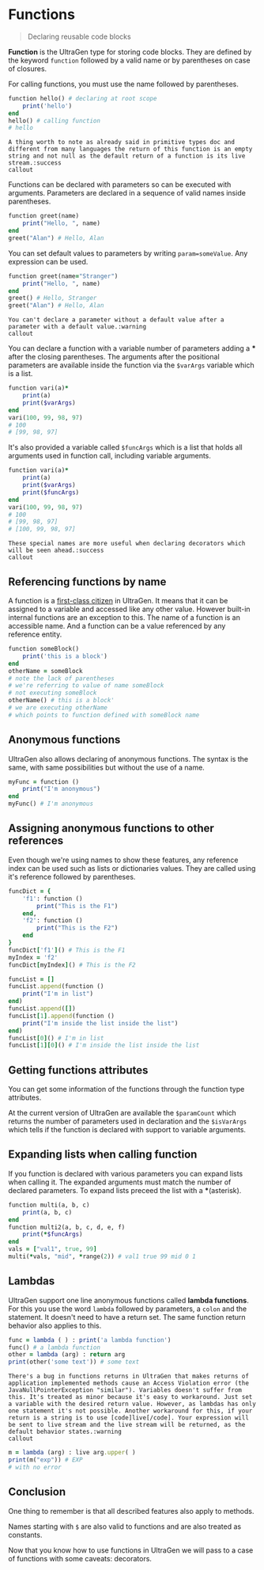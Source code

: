 # Functions

>Declaring reusable code blocks

**Function** is the UltraGen type for storing code blocks. They are defined by the keyword `function` followed by a valid name or by parentheses on case of closures.

For calling functions, you must use the name followed by parentheses.

```ruby
function hello() # declaring at root scope
    print('hello')
end
hello() # calling function
# hello
```

```callout
A thing worth to note as already said in primitive types doc and different from many languages the return of this function is an empty string and not null as the default return of a function is its live stream.:success
callout
```

Functions can be declared with parameters so can be executed with arguments. Parameters are declared in a sequence of valid names inside parentheses.

```ruby
function greet(name)
    print("Hello, ", name)
end
greet("Alan") # Hello, Alan
```

You can set default values to parameters by writing `param=someValue`. Any expression can be used. 

```ruby
function greet(name="Stranger")
    print("Hello, ", name)
end
greet() # Hello, Stranger
greet("Alan") # Hello, Alan
```

```callout
You can't declare a parameter without a default value after a parameter with a default value.:warning
callout
```

You can declare a function with a variable number of parameters adding a __*__ after the closing parentheses. The arguments after the positional parameters are available inside the function via the `$varArgs` variable which is a list.

```ruby
function vari(a)*
    print(a)
    print($varArgs)
end
vari(100, 99, 98, 97)
# 100
# [99, 98, 97]
```

It's also provided a variable called `$funcArgs` which is a list that holds all arguments used in function call, including variable arguments.

```ruby
function vari(a)*
    print(a)
    print($varArgs)
    print($funcArgs)
end
vari(100, 99, 98, 97)
# 100
# [99, 98, 97]
# [100, 99, 98, 97]
```

```callout
These special names are more useful when declaring decorators which will be seen ahead.:success
callout
```

## Referencing functions by name

A function is a [first-class citizen](https://en.m.wikipedia.org/wiki/First-class_citizen) in UltraGen. It means that it can be assigned to a variable and accessed like any other value. However built-in internal functions are an exception to this. The name of a function is an accessible name. And a function can be a value referenced by any reference entity.

```ruby
function someBlock()
    print('this is a block')
end
otherName = someBlock
# note the lack of parentheses
# we're referring to value of name someBlock
# not executing someBlock
otherName() # this is a block'
# we are executing otherName
# which points to function defined with someBlock name
```

## Anonymous functions

UltraGen also allows declaring of anonymous functions. The syntax is the same, with same possibilities but without the use of a name.

```ruby
myFunc = function ()
    print("I'm anonymous")
end
myFunc() # I'm anonymous
```

## Assigning anonymous functions to other references

Even though we're using names to show these features, any reference index can be used such as lists or dictionaries values. They are called using it's reference followed by parentheses.

```ruby
funcDict = {
    'f1': function ()
        print("This is the F1")
    end,
    'f2': function () 
        print("This is the F2")
    end
}
funcDict['f1']() # This is the F1
myIndex = 'f2'
funcDict[myIndex]() # This is the F2

funcList = []
funcList.append(function ()
    print("I'm in list")
end)
funcList.append([])
funcList[1].append(function ()
    print("I'm inside the list inside the list")
end)
funcList[0]() # I'm in list
funcList[1][0]() # I'm inside the list inside the list
```

## Getting functions attributes

You can get some information of the functions through the function type attributes.

At the current version of UltraGen are available the `$paramCount` which returns the number of parameters used in declaration and the `$isVarArgs` which tells if the function is declared with support to variable arguments.

## Expanding lists when calling function

If you function is declared with various parameters you can expand lists when calling it. The expanded arguments must match the number of declared parameters. To expand lists preceed the list with a __*__(asterisk).

```ruby
function multi(a, b, c)
    print(a, b, c)
end
function multi2(a, b, c, d, e, f)
    print(*$funcArgs)
end
vals = ["val1", true, 99]
multi(*vals, "mid", *range(2)) # val1 true 99 mid 0 1
```

## Lambdas

UltraGen support one line anonymous functions called **lambda functions**. For this you use the word `lambda` followed by parameters, a `colon` and the statement. It doesn't need to have a return set. The same function return behavior also applies to this.

```ruby
func = lambda ( ) : print('a lambda function')
func() # a lambda function
other = lambda (arg) : return arg
print(other('some text')) # some text
```

```callout
There's a bug in functions returns in UltraGen that makes returns of application implemented methods cause an Access Violation error (the JavaNullPointerException "similar"). Variables doesn't suffer from this. It's treated as minor because it's easy to workaround. Just set a variable with the desired return value. However, as lambdas has only one statement it's not possible. Another workaround for this, if your return is a string is to use [code]live[/code]. Your expression will be sent to live stream and the live stream will be returned, as the default behavior states.:warning
callout
```

```ruby
m = lambda (arg) : live arg.upper( )
print(m("exp")) # EXP
# with no error
```


## Conclusion

One thing to remember is that all described features also apply to methods.

Names starting with `$` are also valid to functions and are also treated as constants.

Now that you know how to use functions in UltraGen we will pass to a case of functions with some caveats: decorators.

